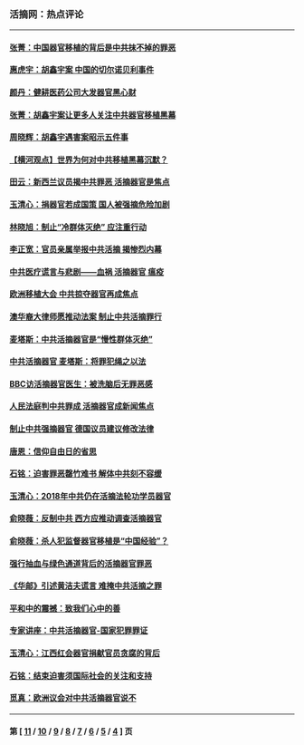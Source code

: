 ### 活摘网：热点评论
---
#### [张菁：中国器官移植的背后是中共抹不掉的罪恶](../../pages/nf5879/n13974977.md?05080430) 
#### [惠虎宇：胡鑫宇案 中国的切尔诺贝利事件](../../pages/nf5879/n13942916.md?05080430) 
#### [颜丹：健耕医药公司大发器官黑心财](../../pages/nf5879/n13940134.md?05080430) 
#### [张菁：胡鑫宇案让更多人关注中共器官移植黑幕](../../pages/nf5879/n13929073.md?05080430) 
#### [周晓辉：胡鑫宇遇害案昭示五件事](../../pages/nf5879/n13921870.md?05080430) 
#### [【横河观点】世界为何对中共移植黑幕沉默？](../../pages/nf5879/n13244249.md?05080430) 
#### [田云：新西兰议员揭中共罪恶 活摘器官是焦点](../../pages/nf5879/n13070629.md?05080430) 
#### [玉清心：捐器官若成国策 国人被强摘危险加剧](../../pages/nf5879/n12802713.md?05080430) 
#### [林晓旭：制止“冷群体灭绝” 应注重行动](../../pages/nf5879/n12779736.md?05080430) 
#### [李正宽：官员亲属举报中共活摘 揭惨烈内幕](../../pages/nf5879/n12684490.md?05080430) 
#### [中共医疗谎言与悲剧——血祸 活摘器官 瘟疫](../../pages/nf5879/n12372103.md?05080430) 
#### [欧洲移植大会 中共掠夺器官再成焦点](../../pages/nf5879/n11538883.md?05080430) 
#### [澳华裔大律师愿推动法案 制止中共活摘罪行](../../pages/nf5879/n11377039.md?05080430) 
#### [麦塔斯：中共活摘器官是“慢性群体灭绝”](../../pages/nf5879/n11350529.md?05080430) 
#### [中共活摘器官 麦塔斯：将罪犯绳之以法](../../pages/nf5879/n11347973.md?05080430) 
#### [BBC访活摘器官医生：被洗脑后无罪恶感](../../pages/nf5879/n11335935.md?05080430) 
#### [人民法庭判中共罪成 活摘器官成新闻焦点](../../pages/nf5879/n11331578.md?05080430) 
#### [制止中共强摘器官 德国议员建议修改法律](../../pages/nf5879/n11249451.md?05080430) 
#### [唐恩：信仰自由日的省思](../../pages/nf5879/n11003525.md?05080430) 
#### [石铭：迫害罪恶罄竹难书  解体中共刻不容缓](../../pages/nf5879/n10942855.md?05080430) 
#### [玉清心：2018年中共仍在活摘法轮功学员器官](../../pages/nf5879/n10914646.md?05080430) 
#### [俞晓薇：反制中共 西方应推动调查活摘器官](../../pages/nf5879/n10794671.md?05080430) 
#### [俞晓薇：杀人犯监督器官移植是“中国经验”？](../../pages/nf5879/n10466427.md?05080430) 
#### [强行抽血与绿色通道背后的活摘器官罪恶](../../pages/nf5879/n10004708.md?05080430) 
#### [《华邮》引述黄洁夫谎言 难掩中共活摘之罪](../../pages/nf5879/n9642309.md?05080430) 
#### [平和中的震撼：致我们心中的善](../../pages/nf5879/n9021123.md?05080430) 
#### [专家讲座：中共活摘器官-国家犯罪罪证](../../pages/nf5879/n8828153.md?05080430) 
#### [玉清心：江西红会器官捐献官员贪腐的背后](../../pages/nf5879/n8522122.md?05080430) 
#### [石铭：结束迫害须国际社会的关注和支持](../../pages/nf5879/n8443497.md?05080430) 
#### [觅真：欧洲议会对中共活摘器官说不](../../pages/nf5879/n8337486.md?05080430) 

---
#### 第 [ [11](./11.md?05080430) / [10](./10.md?05080430) / [9](./9.md?05080430) / [8](./8.md?05080430) / [7](./7.md?05080430) / [6](./6.md?05080430) / [5](./5.md?05080430) / [4](./4.md?05080430) ] 页
